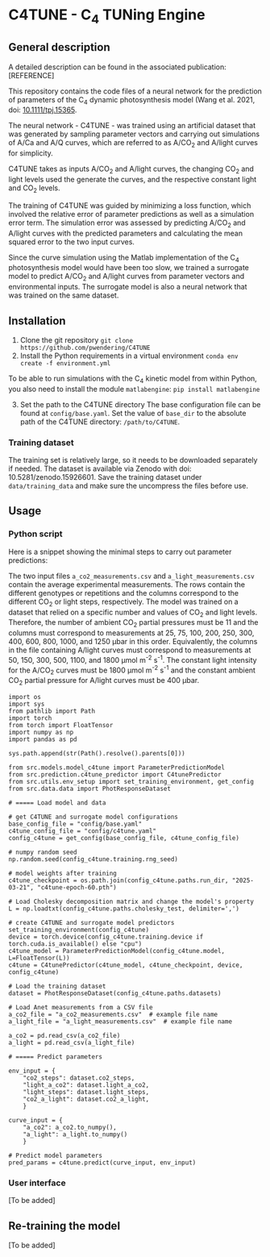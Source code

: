 # C4TUNE - C<sub>4</sub> TUNing Engine

## General description
A detailed description can be found in the associated publication: \[REFERENCE\]

This repository contains the code files of a neural network for the prediction of parameters of the C<sub>4</sub> dynamic photosynthesis model (Wang et al. 2021, doi: [10.1111/tpj.15365](https://doi.org/10.1111/tpj.15365).

The neural network - C4TUNE - was trained using an artificial dataset that was generated by sampling parameter vectors and carrying out simulations of A/Ca and A/Q curves, which are referred to as A/CO<sub>2</sub> and A/light curves for simplicity.

C4TUNE takes as inputs A/CO<sub>2</sub> and A/light curves, the changing CO<sub>2</sub> and light levels used the generate the curves, and the respective constant light and CO<sub>2</sub> levels.

The training of C4TUNE was guided by minimizing a loss function, which involved the relative error of parameter predictions as well as a simulation error term. The simulation error was assessed by predicting A/CO<sub>2</sub> and A/light curves with the predicted parameters and calculating the mean squared error to the two input curves.

Since the curve simulation using the Matlab implementation of the C<sub>4</sub> photosynthesis model would have been too slow, we trained a surrogate model to predict A/CO<sub>2</sub> and A/light curves from parameter vectors and environmental inputs. The surrogate model is also a neural network that was trained on the same dataset.

## Installation

1) Clone the git repository
```git clone https://github.com/pwendering/C4TUNE```
2) Install the Python requirements in a virtual environment
```conda env create -f environment.yml```

To be able to run simulations with the C<sub>4</sub> kinetic model from within Python, you also need to install the module `matlabengine`:
```pip install matlabengine```

3) Set the path to the C4TUNE directory
The base configuration file can be found at `config/base.yaml`. Set the value of `base_dir` to the absolute path of the C4TUNE directory: `/path/to/C4TUNE`.

### Training dataset

The training set is relatively large, so it needs to be downloaded separately if needed. 
The dataset is available via Zenodo with doi: 10.5281/zenodo.15926601.
Save the training dataset under `data/training_data` and make sure the uncompress the files before use.

## Usage

### Python script
Here is a snippet showing the minimal steps to carry out parameter predictions:

The two input files `a_co2_measurements.csv` and `a_light_measurements.csv` contain the average experimental measurements.
The rows contain the different genotypes or repetitions and the columns correspond to the different CO<sub>2</sub> or light steps, respectively.
The model was trained on a dataset that relied on a specific number and values of CO<sub>2</sub> and light levels. Therefore, the number of ambient CO<sub>2</sub> partial pressures must be 11 and the columns must correspond to measurements at 25, 75, 100, 200, 250, 300, 400, 600, 800, 1000, and 1250 µbar in this order. Equivalently, the columns in the file containing A/light curves must correspond to measurements at 50, 150, 300, 500, 1100, and 1800 µmol m<sup>-2</sup> s<sup>-1</sup>. The constant light intensity for the A/CO<sub>2</sub> curves must be 1800 µmol m<sup>-2</sup> s<sup>-1</sup> and the constant ambient CO<sub>2</sub> partial pressure for A/light curves must be 400 µbar.

```
import os
import sys
from pathlib import Path
import torch
from torch import FloatTensor
import numpy as np
import pandas as pd

sys.path.append(str(Path().resolve().parents[0]))

from src.models.model_c4tune import ParameterPredictionModel
from src.prediction.c4tune_predictor import C4tunePredictor
from src.utils.env_setup import set_training_environment, get_config
from src.data.data import PhotResponseDataset

# ===== Load model and data

# get C4TUNE and surrogate model configurations
base_config_file = "config/base.yaml"
c4tune_config_file = "config/c4tune.yaml"
config_c4tune = get_config(base_config_file, c4tune_config_file)

# numpy random seed 
np.random.seed(config_c4tune.training.rng_seed)

# model weights after training
c4tune_checkpoint = os.path.join(config_c4tune.paths.run_dir, "2025-03-21", "c4tune-epoch-60.pth")

# Load Cholesky decomposition matrix and change the model's property
L = np.loadtxt(config_c4tune.paths.cholesky_test, delimiter=',')

# create C4TUNE and surrogate model predictors
set_training_environment(config_c4tune)
device = torch.device(config_c4tune.training.device if torch.cuda.is_available() else "cpu")
c4tune_model = ParameterPredictionModel(config_c4tune.model, L=FloatTensor(L))
c4tune = C4tunePredictor(c4tune_model, c4tune_checkpoint, device, config_c4tune)

# Load the training dataset 
dataset = PhotResponseDataset(config_c4tune.paths.datasets)

# Load Anet measurements from a CSV file
a_co2_file = "a_co2_measurements.csv"  # example file name
a_light_file = "a_light_measurements.csv"  # example file name

a_co2 = pd.read_csv(a_co2_file)
a_light = pd.read_csv(a_light_file)

# ===== Predict parameters

env_input = {
    "co2_steps": dataset.co2_steps,
    "light_a_co2": dataset.light_a_co2,
    "light_steps": dataset.light_steps,
    "co2_a_light": dataset.co2_a_light,
    }

curve_input = {
    "a_co2": a_co2.to_numpy(),
    "a_light": a_light.to_numpy()
    }

# Predict model parameters
pred_params = c4tune.predict(curve_input, env_input)

```
### User interface
[To be added]

## Re-training the model
[To be added]


